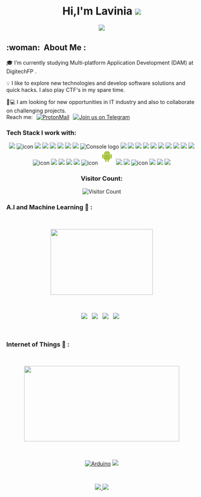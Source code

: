 <!-- If you enjoyed this, please consider giving a star to the repository on my GitHub profile. -->

  <!-- Welcome -->
 <h1  align="center">Hi,I'm Lavinia  <img src="https://media.giphy.com/media/hvRJCLFzcasrR4ia7z/giphy.gif" width="30"></h1>

  <!-- Typing Text -->
  <p align="center">
  <img src="https://readme-typing-svg.herokuapp.com?font=ROBOT&duration=2500&size=20&color=39FF14&background=000000&center=true&vCenter=true&width=490&lines=%3E+I'm+a+Junior+Full+Stack+Developer.">
  <h2> :woman: &nbsp;About Me : </h2>

🎓  I’m currently studying Multi-platform Application Development (DAM) at DigitechFP .

💡 I like to explore new technologies and develop software solutions and quick hacks.
  I also play CTF's in my spare time.
  </p> 👯💻 I am looking for new opportunities in IT industry and also to collaborate on challenging projects.
   <p style="display: flex; align-items: center; margin: 0;">
  Reach me:
  <a href="mailto:lavinia_bacaru@protonmail.com" style="margin-left: 10px;">
    <img src="https://img.shields.io/badge/Email-Me%20via%20ProtonMail-blue" alt="ProtonMail" />
  </a>
  <a href="https://t.me/codewithlavi" style="margin-left: 10px;">
  <img src="https://img.shields.io/badge/Join%20Us%20on-Telegram-blue" alt="Join us on Telegram" />
  </a>
  </p>



  
  ### Tech Stack I work with:
  <span> 
  <p align='center'>
  <img src="https://img.shields.io/badge/assembly%20script-%23000000.svg?style=for-the-badge&logo=assemblyscript&logoColor=white">
   <img src="https://techstack-generator.vercel.app/python-icon.svg" alt="icon" width="40" height="50"/>
  <img src="https://img.shields.io/badge/jupyter-%23FA0F00.svg?style=for-the-badge&logo=jupyter&logoColor=white"/>
  <img src="https://img.shields.io/badge/pycharm-143?style=for-the-badge&logo=pycharm&logoColor=black&color=black&labelColor=green"/>
  <img src="https://img.shields.io/badge/Anaconda-%2344A833.svg?style=for-the-badge&logo=anaconda&logoColor=white">
  <img src="https://img.shields.io/badge/virtualbox-183A61.svg?style=for-the-badge&logo=virtualbox&logoColor=white">
  <img src="https://img.shields.io/badge/Kali-268BEE?style=for-the-badge&logo=kalilinux&logoColor=white">
   <img src="https://img.shields.io/badge/Linux-FCC624?style=for-the-badge&logo=linux&logoColor=black">
  <img src="https://img.icons8.com/color/48/000000/console.png" width="35" alt="Console logo"/>
  <img src="https://img.shields.io/badge/splunk-%23000000.svg?style=for-the-badge&logo=splunk&logoColor=white">
  <img src="https://img.shields.io/badge/Metasploit-%232596CD.svg?style=flat&logo=metasploit&logoColor=white">
  <img src="https://img.shields.io/badge/OWASP%20ZAP-%2300549E.svg?style=flat&logo=zap&logoColor=white"">
  <img src="https://img.shields.io/badge/c++-%2300599C.svg?style=for-the-badge&logo=c%2B%2B&logoColor=white"> 
  <img src="https://img.shields.io/badge/c%23-%23239120.svg?style=for-the-badge&logo=csharp&logoColor=white"> 
  <img src="https://img.shields.io/badge/HTML5-E34F26?style=for-the-badge&logo=html5&logoColor=white">
  <img src="https://img.shields.io/badge/CSS3-1572B6?style=for-the-badge&logo=css3&logoColor=white">
  <img src="https://img.shields.io/badge/JavaScript-F7DF1E?style=for-the-badge&logo=javascript&logoColor=black">
  <img src="https://img.shields.io/badge/Visual%20Studio%20Code-0078d7.svg?style=for-the-badge&logo=visual-studio-code&logoColor=white"/>
   <img src="https://img.shields.io/badge/bootstrap-%238511FA.svg?style=for-the-badge&logo=bootstrap&logoColor=white">
   <img src="https://techstack-generator.vercel.app/mysql-icon.svg" alt="icon" width="40" height="40" />
   <img src="https://img.shields.io/badge/figma-%23F24E1E.svg?style=for-the-badge&logo=figma&logoColor=white">
   <img src="https://img.shields.io/badge/blender-%23F5792A.svg?style=for-the-badge&logo=blender&logoColor=white">
   <img src="https://img.shields.io/badge/unity-%23000000.svg?style=for-the-badge&logo=unity&logoColor=white">
   <img src="https://img.shields.io/badge/unrealengine-%23313131.svg?style=for-the-badge&logo=unrealengine&logoColor=white">
   <img src="https://techstack-generator.vercel.app/java-icon.svg" alt="icon" width="40" height="40"/>
   <img src="https://raw.githubusercontent.com/devicons/devicon/master/icons/android/android-original-wordmark.svg" alt="android" width="40" height="40"/>
  <img src="https://img.shields.io/badge/NetBeansIDE-1B6AC6.svg?style=for-the-badge&logo=apache-netbeans-ide&logoColor=white"/>
  <img src="https://img.shields.io/badge/PHP-777BB4?style=for-the-badge&logo=php&logoColor=white">
  <img src="https://techstack-generator.vercel.app/docker-icon.svg" alt="icon" width="40" height="40" />
  <img src="https://img.shields.io/badge/kubernetes-326CE5.svg?style=for-the-badge&logo=kubernetes&logoColor=white"/>
   <img src="https://img.shields.io/badge/apache-%23D42029.svg?style=for-the-badge&logo=apache&logoColor=white"/>
  <img src="https://img.shields.io/badge/jenkins-D24939.svg?style=for-the-badge&logo=jenkins&logoColor=white"/>  
  </span>
<div align="center">
<h3 align="center">Visitor Count: </h3> 

![Visitor Count](https://profile-counter.glitch.me/codewithlavi/count.svg)

 </div>

  
### A.I and Machine Learning 🤖 :
<br>
<p align='center'>
<img src="https://media.giphy.com/media/QyJTDR8VkUtyKHNPm9/giphy.gif" width="270" height="174" frameBorder="0" class="giphy-embed" allowFullScreen></img></p>
<br>
<p align='center'>
<img src="https://img.shields.io/badge/numpy-%23013243.svg?style=for-the-badge&logo=numpy&logoColor=white">&nbsp;&nbsp;
<img src="https://img.shields.io/badge/pandas-%23150458.svg?style=for-the-badge&logo=pandas&logoColor=white">&nbsp;&nbsp;
<img src="https://img.shields.io/badge/Keras-%23D00000.svg?style=for-the-badge&logo=Keras&logoColor=white">&nbsp;&nbsp;
<img src="https://img.shields.io/badge/TensorFlow-%23FF6F00.svg?style=for-the-badge&logo=TensorFlow&logoColor=white">&nbsp;&nbsp;
</p>
<br>
  
### Internet of Things 🔌 :
<br>
<p align='center'>
<img src="https://media.giphy.com/media/llDQjVIHqiXkeIJgrK/giphy.gif" width="410" height="200" frameBorder="0" class="giphy-embed" allowFullScreen></img></p>
<br>
<p align='center'>
 <a href="#"><img alt="Arduino" src="https://img.shields.io/badge/-Arduino-00979D?style=for-the-badge&logo=Arduino&logoColor=white)" /></a> 
<img src="https://img.shields.io/badge/-RaspberryPi-C51A4A?style=for-the-badge&logo=Raspberry-Pi"> 
</p>
<br>
<p align="center">
<a href="https://github.com/codewithlavi">
  <img height="180em" src="https://github-readme-stats-eight-theta.vercel.app/api?username=codewithlavi&show_icons=true&theme=algolia&include_all_commits=true&count_private=true"/>
  <img height="180em" src="https://github-readme-stats-eight-theta.vercel.app/api/top-langs/?username=codewithlavi&layout=compact&langs_count=8&theme=algolia"/>
</a>
</p>

